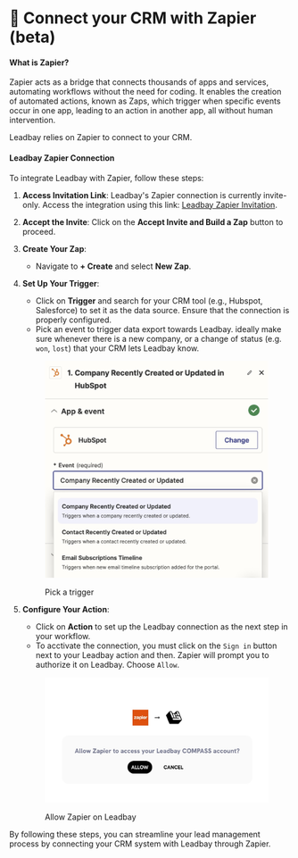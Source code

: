 # 🔌 Connect your CRM with Zapier (beta)

#### What is Zapier?

Zapier acts as a bridge that connects thousands of apps and services, automating workflows without the need for coding. It enables the creation of automated actions, known as Zaps, which trigger when specific events occur in one app, leading to an action in another app, all without human intervention.

Leadbay relies on Zapier to connect to your CRM.

#### Leadbay Zapier Connection

To integrate Leadbay with Zapier, follow these steps:

1. **Access Invitation Link**: Leadbay's Zapier connection is currently invite-only. Access the integration using this link: [Leadbay Zapier Invitation](https://zapier.com/developer/public-invite/186700/14e581785fc33ed99c85faf9b70ec5d7/).
2. **Accept the Invite**: Click on the **Accept Invite and Build a Zap** button to proceed.
3. **Create Your Zap**:
   * Navigate to **+ Create** and select **New Zap**.
4.  **Set Up Your Trigger**:

    * Click on **Trigger** and search for your CRM tool (e.g., Hubspot, Salesforce) to set it as the data source. Ensure that the connection is properly configured.
    * Pick an event to trigger data export towards Leadbay. ideally make sure whenever there is a new company, or a change of status (e.g. `won`, `lost`) that your CRM lets Leadbay know.

    <figure><img src="../.gitbook/assets/sdfgasdfgsfgsdgadfgasd.jpg" alt=""><figcaption><p>Pick a trigger</p></figcaption></figure>
5.  **Configure Your Action**:

    * Click on **Action** to set up the Leadbay connection as the next step in your workflow.
    * To acctivate the connection, you must click on the `Sign in` button next to your Leadbay action and then. Zapier will prompt you to authorize it on Leadbay. Choose `Allow`.

    <figure><img src="../.gitbook/assets/asfasfdsfasd (1).jpg" alt=""><figcaption><p>Allow Zapier on Leadbay</p></figcaption></figure>

By following these steps, you can streamline your lead management process by connecting your CRM system with Leadbay through Zapier.
